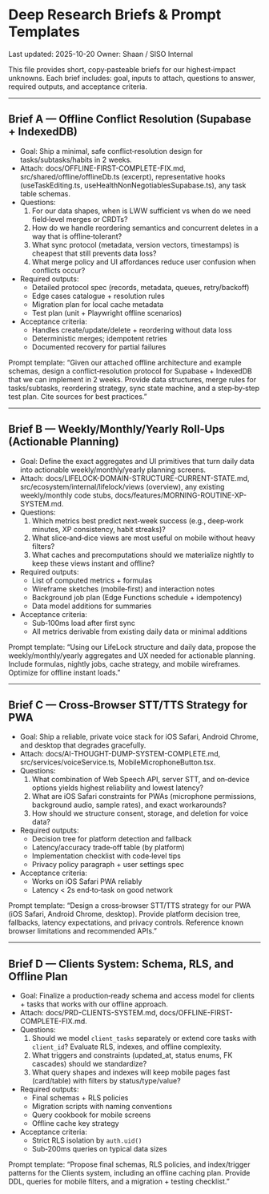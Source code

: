 # Deep Research Briefs & Prompt Templates

Last updated: 2025-10-20
Owner: Shaan / SISO Internal

This file provides short, copy‑pasteable briefs for our highest‑impact unknowns. Each brief includes: goal, inputs to attach, questions to answer, required outputs, and acceptance criteria.

---

## Brief A — Offline Conflict Resolution (Supabase + IndexedDB)

- Goal: Ship a minimal, safe conflict‑resolution design for tasks/subtasks/habits in 2 weeks.
- Attach: docs/OFFLINE-FIRST-COMPLETE-FIX.md, src/shared/offline/offlineDb.ts (excerpt), representative hooks (useTaskEditing.ts, useHealthNonNegotiablesSupabase.ts), any task table schemas.
- Questions:
  1) For our data shapes, when is LWW sufficient vs when do we need field‑level merges or CRDTs?
  2) How do we handle reordering semantics and concurrent deletes in a way that is offline‑tolerant?
  3) What sync protocol (metadata, version vectors, timestamps) is cheapest that still prevents data loss?
  4) What merge policy and UI affordances reduce user confusion when conflicts occur?
- Required outputs:
  - Detailed protocol spec (records, metadata, queues, retry/backoff)
  - Edge cases catalogue + resolution rules
  - Migration plan for local cache metadata
  - Test plan (unit + Playwright offline scenarios)
- Acceptance criteria:
  - Handles create/update/delete + reordering without data loss
  - Deterministic merges; idempotent retries
  - Documented recovery for partial failures

Prompt template:
“Given our attached offline architecture and example schemas, design a conflict‑resolution protocol for Supabase + IndexedDB that we can implement in 2 weeks. Provide data structures, merge rules for tasks/subtasks, reordering strategy, sync state machine, and a step‑by‑step test plan. Cite sources for best practices.”

---

## Brief B — Weekly/Monthly/Yearly Roll‑Ups (Actionable Planning)

- Goal: Define the exact aggregates and UI primitives that turn daily data into actionable weekly/monthly/yearly planning screens.
- Attach: docs/LIFELOCK-DOMAIN-STRUCTURE-CURRENT-STATE.md, src/ecosystem/internal/lifelock/views (overview), any existing weekly/monthly code stubs, docs/features/MORNING-ROUTINE-XP-SYSTEM.md.
- Questions:
  1) Which metrics best predict next‑week success (e.g., deep‑work minutes, XP consistency, habit streaks)?
  2) What slice‑and‑dice views are most useful on mobile without heavy filters?
  3) What caches and precomputations should we materialize nightly to keep these views instant and offline?
- Required outputs:
  - List of computed metrics + formulas
  - Wireframe sketches (mobile‑first) and interaction notes
  - Background job plan (Edge Functions schedule + idempotency)
  - Data model additions for summaries
- Acceptance criteria:
  - Sub‑100ms load after first sync
  - All metrics derivable from existing daily data or minimal additions

Prompt template:
“Using our LifeLock structure and daily data, propose the weekly/monthly/yearly aggregates and UX needed for actionable planning. Include formulas, nightly jobs, cache strategy, and mobile wireframes. Optimize for offline instant loads.”

---

## Brief C — Cross‑Browser STT/TTS Strategy for PWA

- Goal: Ship a reliable, private voice stack for iOS Safari, Android Chrome, and desktop that degrades gracefully.
- Attach: docs/AI-THOUGHT-DUMP-SYSTEM-COMPLETE.md, src/services/voiceService.ts, MobileMicrophoneButton.tsx.
- Questions:
  1) What combination of Web Speech API, server STT, and on‑device options yields highest reliability and lowest latency?
  2) What are iOS Safari constraints for PWAs (microphone permissions, background audio, sample rates), and exact workarounds?
  3) How should we structure consent, storage, and deletion for voice data?
- Required outputs:
  - Decision tree for platform detection and fallback
  - Latency/accuracy trade‑off table (by platform)
  - Implementation checklist with code‑level tips
  - Privacy policy paragraph + user settings spec
- Acceptance criteria:
  - Works on iOS Safari PWA reliably
  - Latency < 2s end‑to‑task on good network

Prompt template:
“Design a cross‑browser STT/TTS strategy for our PWA (iOS Safari, Android Chrome, desktop). Provide platform decision tree, fallbacks, latency expectations, and privacy controls. Reference known browser limitations and recommended APIs.”

---

## Brief D — Clients System: Schema, RLS, and Offline Plan

- Goal: Finalize a production‑ready schema and access model for clients + tasks that works with our offline approach.
- Attach: docs/PRD-CLIENTS-SYSTEM.md, docs/OFFLINE-FIRST-COMPLETE-FIX.md.
- Questions:
  1) Should we model `client_tasks` separately or extend core tasks with `client_id`? Evaluate RLS, indexes, and offline complexity.
  2) What triggers and constraints (updated_at, status enums, FK cascades) should we standardize?
  3) What query shapes and indexes will keep mobile pages fast (card/table) with filters by status/type/value?
- Required outputs:
  - Final schemas + RLS policies
  - Migration scripts with naming conventions
  - Query cookbook for mobile screens
  - Offline cache key strategy
- Acceptance criteria:
  - Strict RLS isolation by `auth.uid()`
  - Sub‑200ms queries on typical data sizes

Prompt template:
“Propose final schemas, RLS policies, and index/trigger patterns for the Clients system, including an offline caching plan. Provide DDL, queries for mobile filters, and a migration + testing checklist.”
